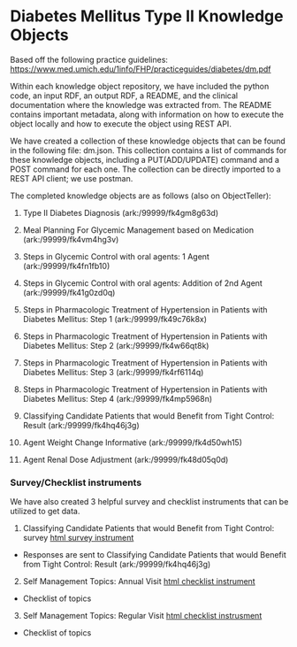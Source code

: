 # Diabetes Mellitus Type II Knowledge Objects
Based off the following practice guidelines: https://www.med.umich.edu/1info/FHP/practiceguides/diabetes/dm.pdf

Within each knowledge object repository, we have included the python code, an input RDF, an output RDF, a README, and the clinical documentation where the knowledge was extracted from. The README contains important metadata, along with information on how to execute the object locally and how to execute the object using REST API.

We have created a collection of these knowledge objects that can be found in the following file: dm.json. This collection contains a list of commands for these knowledge objects, including a PUT(ADD/UPDATE) command and a POST command for each one. The collection can be directly imported to a REST API client; we use postman.


The completed knowledge objects are as follows (also on ObjectTeller):

1. Type II Diabetes Diagnosis (ark:/99999/fk4gm8g63d)

2. Meal Planning For Glycemic Management based on Medication (ark:/99999/fk4vm4hg3v)

3. Steps in Glycemic Control with oral agents: 1 Agent (ark:/99999/fk4fn1fb10)

4. Steps in Glycemic Control with oral agents: Addition of 2nd Agent (ark:/99999/fk41g0zd0q)

5. Steps in Pharmacologic Treatment of Hypertension in Patients with Diabetes Mellitus: Step 1 (ark:/99999/fk49c76k8x)

6. Steps in Pharmacologic Treatment of Hypertension in Patients with Diabetes Mellitus: Step 2 (ark:/99999/fk4w66qt8k)

7. Steps in Pharmacologic Treatment of Hypertension in Patients with Diabetes Mellitus: Step 3 (ark:/99999/fk4rf6114q)

8. Steps in Pharmacologic Treatment of Hypertension in Patients with Diabetes Mellitus: Step 4 (ark:/99999/fk4mp5968n)

9. Classifying Candidate Patients that would Benefit from Tight Control: Result (ark:/99999/fk4hq46j3g)

10. Agent Weight Change Informative (ark:/99999/fk4d50wh15)

11. Agent Renal Dose Adjustment (ark:/99999/fk48d05q0d)


### Survey/Checklist instruments
We have also created 3 helpful survey and checklist instruments that can be utilized to get data.

1. Classifying Candidate Patients that would Benefit from Tight Control: survey [html survey instrument](./classifying-candidate-for-tight-control/resource/classifying-candidate-for-tight-control-of-blood-glucose.html)
  - Responses are sent to Classifying Candidate Patients that would Benefit from Tight Control: Result (ark:/99999/fk4hq46j3g)

2. Self Management Topics: Annual Visit [html checklist instrument](./self-management-topics/annual/self-management-topics-annual.html)
  - Checklist of topics

3. Self Management Topics: Regular Visit [html checklist instrusment](./self-management-topics/regular/self-management-topics-regular.html)
  - Checklist of topics
